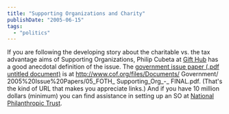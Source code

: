 ```yaml
---
title: "Supporting Organizations and Charity"
publishDate: "2005-06-15"
tags: 
  - "politics"
---
```


If you are following the developing story about the charitable vs. the tax advantage aims of Supporting Organizations, Philip Cubeta at [Gift Hub](http://www.gifthub.org/2005/03/possible_abuses.html) has a good anecdotal definition of the issue. The [government issue paper (.pdf untitled document)](http://www.cof.org/files/Documents/Government/2005%20Issue%20Papers/05_FOTH_Supporting_Org_-_FINAL.pdf) is at http://www.cof.org/files/Documents/ Government/ 2005%20Issue%20Papers/05\_FOTH\_ Supporting\_Org\_-\_ FINAL.pdf. (That's the kind of URL that makes you appreciate links.) And if you have 10 million dollars (minimum) you can find assistance in setting up an SO at [National Philanthropic Trust](http://www.nptrust.org/donors/supporting_organizations.asp).
